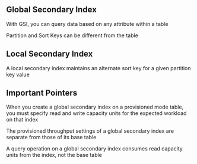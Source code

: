 ## Global Secondary Index
With GSI, you can query data based on any attribute within a table
 
 
Partition and Sort Keys can be different from the table

## Local Secondary Index
A local secondary index maintains an alternate sort key for a given partition key value

## Important Pointers
When you create a global secondary index on a provisioned mode table, you must specify read and write capacity units for the expected workload on that index 
 
 
The provisioned throughput settings of a global secondary index are separate from those of its base table
 
 
A query operation on a global secondary index consumes read capacity units from the index, not the base table
